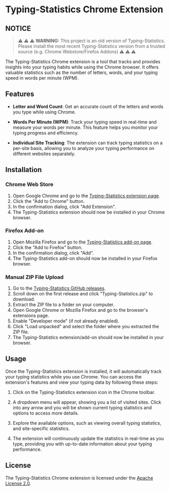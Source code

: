 # Typing-Statistics Chrome Extension

## NOTICE
> :warning: :warning: :warning: **WARNING:** This project is an old version of Typing-Statistics. Please install the most recent Typing-Statistics version from a trusted source (e.g. Chrome Webstore/Firefox Addons) :warning: :warning: :warning:

The Typing-Statistics Chrome extension is a tool that tracks and provides insights into your typing habits while using the Chrome browser. It offers valuable statistics such as the number of letters, words, and your typing speed in words per minute (WPM). 

## Features

- **Letter and Word Count**: Get an accurate count of the letters and words you type while using Chrome.

- **Words Per Minute (WPM)**: Track your typing speed in real-time and measure your words per minute. This feature helps you monitor your typing progress and efficiency.

- **Individual Site Tracking**: The extension can track typing statistics on a per-site basis, allowing you to analyze your typing performance on different websites separately.

## Installation

### Chrome Web Store

1. Open Google Chrome and go to the [Typing-Statistics extension page](https://chrome.google.com/webstore/detail/typing-statistics/pcogcfinllbgfmhmcpnighcpepnfpfca).
2. Click the "Add to Chrome" button.
3. In the confirmation dialog, click "Add Extension".
4. The Typing-Statistics extension should now be installed in your Chrome browser.

### Firefox Add-on

1. Open Mozilla Firefox and go to the [Typing-Statistics add-on page](https://addons.mozilla.org/firefox/addon/typing-statistics/).
2. Click the "Add to Firefox" button.
3. In the confirmation dialog, click "Add".
4. The Typing-Statistics add-on should now be installed in your Firefox browser.

### Manual ZIP File Upload

1. Go to the [Typing-Statistics GitHub releases](https://github.com/itsmarsss/Typing-Statistics/releases).
2. Scroll down on the first release and click "Typing-Statistics.zip" to download.
3. Extract the ZIP file to a folder on your computer.
4. Open Google Chrome or Mozilla Firefox and go to the browser's extensions page.
5. Enable "Developer mode" (if not already enabled).
6. Click "Load unpacked" and select the folder where you extracted the ZIP file.
7. The Typing-Statistics extension/add-on should now be installed in your browser.

## Usage

Once the Typing-Statistics extension is installed, it will automatically track your typing statistics while you use Chrome. You can access the extension's features and view your typing data by following these steps:

1. Click on the Typing-Statistics extension icon in the Chrome toolbar.

2. A dropdown menu will appear, showing you a list of visited sites. Click into any arrow and you will be shown current typing statistics and options to access more details.

3. Explore the available options, such as viewing overall typing statistics, and site-specific statistics.

4. The extension will continuously update the statistics in real-time as you type, providing you with up-to-date information about your typing performance.

## License

The Typing-Statistics Chrome extension is licensed under the [Apache License 2.0](https://github.com/itsmarsss/Typing-Statistics/blob/main/LICENSE).
